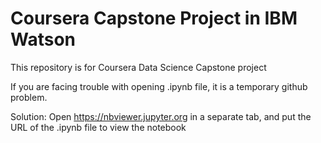 # Coursera Capstone Project in IBM Watson
This repository is for Coursera Data Science Capstone project

If you are facing trouble with opening .ipynb file, it is a temporary github problem.

Solution: Open https://nbviewer.jupyter.org in a separate tab, and put the URL of the .ipynb file to view the notebook
